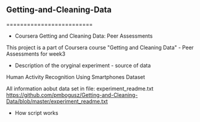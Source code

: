 ## Getting-and-Cleaning-Data
=========================

* Coursera Getting and Cleaning Data: Peer Assessments 

This project is a part of Coursera course "Getting and Cleaning Data" - Peer Assessments for week3

* Description of the oryginal experiment - source of data

Human Activity Recognition Using Smartphones Dataset

All information aobut data set in file: experiment_readme.txt
https://github.com/pmbogusz/Getting-and-Cleaning-Data/blob/master/experiment_readme.txt

* How script works

